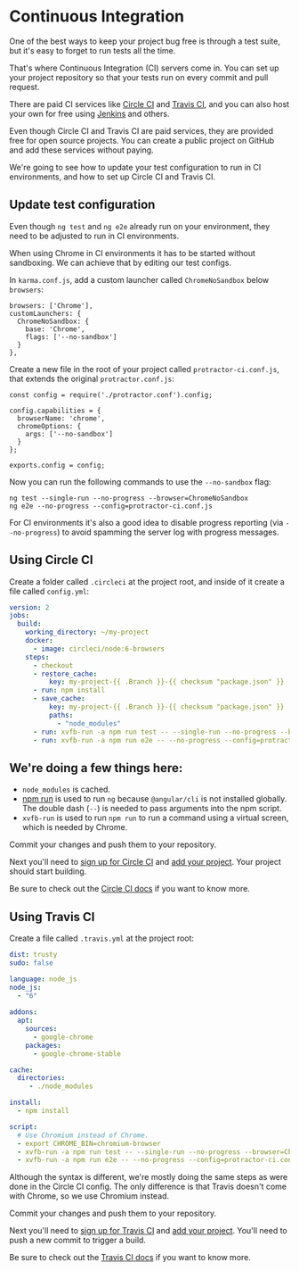 # Continuous Integration

One of the best ways to keep your project bug free is through a test suite, but it's easy to forget
to run tests all the time.

That's where Continuous Integration (CI) servers come in.
You can set up your project repository so that your tests run on every commit and pull request.

There are paid CI services like [Circle CI](https://circleci.com/) and
[Travis CI](https://travis-ci.com/), and you can also host your own for free using
[Jenkins](https://jenkins.io/) and others.

Even though Circle CI and Travis CI are paid services, they are provided free for open source
projects.
You can create a public project on GitHub and add these services without paying.

We're going to see how to update your test configuration to run in CI environments, and how to
set up Circle CI and Travis CI.


## Update test configuration

Even though `ng test` and `ng e2e` already run on your environment, they need to be adjusted to
run in CI environments.

When using Chrome in CI environments it has to be started without sandboxing.
We can achieve that by editing our test configs.

In `karma.conf.js`, add a custom launcher called `ChromeNoSandbox` below `browsers`:

```
browsers: ['Chrome'],
customLaunchers: {
  ChromeNoSandbox: {
    base: 'Chrome',
    flags: ['--no-sandbox']
  }
},
```

Create a new file in the root of your project called `protractor-ci.conf.js`, that extends
the original `protractor.conf.js`:

```
const config = require('./protractor.conf').config;

config.capabilities = {
  browserName: 'chrome',
  chromeOptions: {
    args: ['--no-sandbox']
  }
};

exports.config = config;
```

Now you can run the following commands to use the `--no-sandbox` flag:

```
ng test --single-run --no-progress --browser=ChromeNoSandbox
ng e2e --no-progress --config=protractor-ci.conf.js
```

For CI environments it's also a good idea to disable progress reporting (via `--no-progress`)
to avoid spamming the server log with progress messages.


## Using Circle CI

Create a folder called `.circleci` at the project root, and inside of it create a file called
`config.yml`:

```yaml
version: 2
jobs:
  build:
    working_directory: ~/my-project
    docker:
      - image: circleci/node:6-browsers
    steps:
      - checkout
      - restore_cache:
          key: my-project-{{ .Branch }}-{{ checksum "package.json" }}
      - run: npm install
      - save_cache:
          key: my-project-{{ .Branch }}-{{ checksum "package.json" }}
          paths:
            - "node_modules"
      - run: xvfb-run -a npm run test -- --single-run --no-progress --browser=ChromeNoSandbox
      - run: xvfb-run -a npm run e2e -- --no-progress --config=protractor-ci.conf.js

```

We're doing a few things here:
  -
  - `node_modules` is cached.
  - [npm run](https://docs.npmjs.com/cli/run-script) is used to run `ng` because `@angular/cli` is
  not installed globally. The double dash (`--`) is needed to pass arguments into the npm script.
  - `xvfb-run` is used to run `npm run` to run a command using a virtual screen, which is needed by
  Chrome.

Commit your changes and push them to your repository.

Next you'll need to [sign up for Circle CI](https://circleci.com/docs/2.0/first-steps/) and
[add your project](https://circleci.com/add-projects).
Your project should start building.

Be sure to check out the [Circle CI docs](https://circleci.com/docs/2.0/) if you want to know more.


## Using Travis CI

Create a file called `.travis.yml` at the project root:

```yaml
dist: trusty
sudo: false

language: node_js
node_js:
  - "6"
  
addons:
  apt:
    sources:
      - google-chrome
    packages:
      - google-chrome-stable

cache:
  directories:
     - ./node_modules

install:
  - npm install

script:
  # Use Chromium instead of Chrome.
  - export CHROME_BIN=chromium-browser
  - xvfb-run -a npm run test -- --single-run --no-progress --browser=ChromeNoSandbox
  - xvfb-run -a npm run e2e -- --no-progress --config=protractor-ci.conf.js

```

Although the syntax is different, we're mostly doing the same steps as were done in the
Circle CI config.
The only difference is that Travis doesn't come with Chrome, so we use Chromium instead.

Commit your changes and push them to your repository.

Next you'll need to [sign up for Travis CI](https://travis-ci.org/auth) and
[add your project](https://travis-ci.org/profile).
You'll need to push a new commit to trigger a build.

Be sure to check out the [Travis CI docs](https://docs.travis-ci.com/) if you want to know more.
